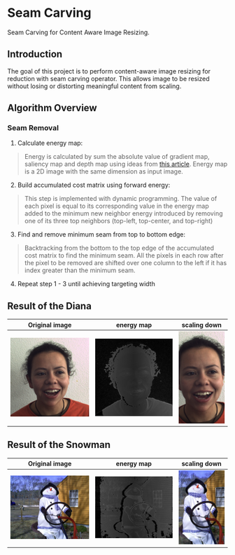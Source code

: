 # Seam Carving
Seam Carving for Content Aware Image Resizing.

## Introduction
The goal of this project is to perform content-aware image resizing for reduction with seam carving operator. This allows image to be resized without losing or distorting meaningful content from scaling.

## Algorithm Overview
### Seam Removal
1. Calculate energy map: 
>Energy is calculated by sum the absolute value of  gradient map, saliency map and depth map using ideas from [this article](https://sci-hub.se/https:/ieeexplore.ieee.org/abstract/document/7025230). Energy map is a 2D image with the same dimension as input image.

2. Build accumulated cost matrix using forward energy: 
>This step is implemented with dynamic programming. The value of each pixel is equal to its corresponding value in the energy map added to the minimum new neighbor energy introduced by removing one of its three top neighbors (top-left, top-center, and top-right)

3. Find and remove minimum seam from top to bottom edge: 
>Backtracking from the bottom to the top edge of the accumulated cost matrix to find the minimum seam. All the pixels in each row after the pixel to be removed are shifted over one column to the left if it has index greater than the minimum seam.

4. Repeat step 1 - 3 until achieving targeting width 

## Result of the Diana

| Original image         | energy map        |  scaling down         |
| ---------------------- | ---------------------- | ---------------------- |
| ![Original](SamplesDataset/Diana/Diana.png) | ![energy](Output/Diana_EMapComplete.png) | ![scaling](Output/Diana_Output.png) |

## Result of the Snowman
| Original image         | energy map        |  scaling down         |
| ---------------------- | ---------------------- | ----------------------- |
| ![Original](SamplesDataset/Snowman/Snowman.png) | ![energy](Output/Snowman_EMapComplete.png) | ![scaling](Output/Snowman_Output.png) |